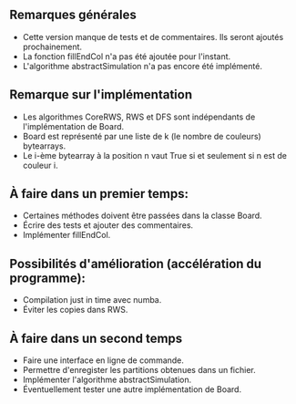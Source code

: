 ## Remarques générales
- Cette version manque de tests et de commentaires. Ils seront ajoutés prochainement.
- La fonction fillEndCol n'a pas été ajoutée pour l'instant.
- L'algorithme abstractSimulation n'a pas encore été implémenté.

## Remarque sur l'implémentation
- Les algorithmes CoreRWS, RWS et DFS sont indépendants de l'implémentation de Board.
- Board est représenté par une liste de k (le nombre de couleurs) bytearrays.
- Le i-ème bytearray à la position n vaut True si et seulement si n est de couleur i.

## À faire dans un premier temps:
- Certaines méthodes doivent être passées dans la classe Board.
- Écrire des tests et ajouter des commentaires.
- Implémenter fillEndCol.

## Possibilités d'amélioration (accélération du programme):
- Compilation just in time avec numba.
- Éviter les copies dans RWS.

## À faire dans un second temps
- Faire une interface en ligne de commande.
- Permettre d'enregister les partitions obtenues dans un fichier.
- Implémenter l'algorithme abstractSimulation.
- Éventuellement tester une autre implémentation de Board.
